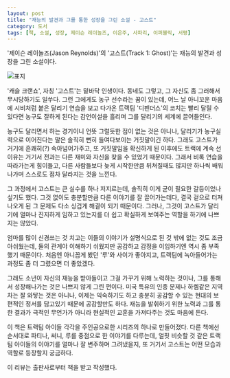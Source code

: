```yaml
---
layout: post
title: "재능의 발견과 그를 통한 성장을 그린 소설 - 고스트"
category: 도서
tags: [책, 소설, 성장, 제이슨 레이놀즈, 이은주, 사파리, 이퍼블릭, 서평]
---
```


'제이슨 레이놀즈(Jason Reynolds)'의
'고스트(Track 1: Ghost)'는
재능의 발견과 성장을 그린 소설이다.

![표지](/images/track-1-ghost-book-h480)

'캐슬 크랜쇼', 자칭 '고스트'는 밑바닥 인생이다.
동네도 그렇고, 그 자신도 좀 그러해서 무시당하기도 일쑤다.
그런 그에게도 농구 선수라는 꿈이 있는데,
어느 날 아니꼬운 마음에 시비처럼 붙은 달리기 연습을 보고 다가온 트랙팀 '디펜더스'의 코치는
빨리 달릴 수 있다면 농구도 잘하게 된다는 감언이설을 흘리며
그를 달리기의 세계에 끌어들인다.

농구도 달리면서 하는 경기이니 언뜻 그럴듯한 점이 없는 것은 아니나,
달리기가 농구실력으로 이어진다는 말은 솔직히 뻔히 들여다보이는 거짓말이긴 하다.
그래도 고스트가 거기에 흔쾌히(?) 속아넘어가주고,
또 거짓말임을 확신하게 된 이후에도 트랙에 계속 선 이유는
거기서 전과는 다른 재미와 자신을 찾을 수 있었기 때문이다.
그래서 비록 연습을 따라가는게 힘이들고,
다른 사람들보다 늦게 시작한만큼 뒤쳐질때도 많지만
하나씩 배워나가며 스스로도 점차 달라지는 것을 느낀다.

그 과정에서 고스트는 큰 실수를 하나 저지르는데,
솔직히 이게 굳이 필요한 갈등이었나 싶기도 했다.
그것 없이도 충분할만큼 다른 이야기를 잘 끌어가는데다,
결국 겉으로 터져나오게 된 그 문제도 다소 싱겁게 해결이 되기 때문이다.
그러나, 그것이 고스트가 달리기에 얼마나 진지하게 임하고 있는지를 더 쉽고 확실하게 보여주는 역할을 하기에 나쁘지는 않았다.

엄마를 많이 신경쓰는 것 치고는 이들의 이야기가 설명식으로 된 것 밖에 없는 것도 조금 아쉬웠는데,
둘의 관계야 이해하기 쉬웠지만 공감하고 감정을 이입하기엔 역시 좀 부족했기 때문이다.
처음엔 아니꼽게 봤던 '루'와 사이가 좋아지고, 트랙팀에 녹아들어가는 과정도 좀 더 그렸으면 더 좋았겠다.

그래도 소년이 자신의 재능을 받아들이고 그걸 가꾸기 위해 노력하는 것이나,
그를 통해서 성장해나가는 것은 나쁘지 않게 그린 편이다.
미국 특유의 인종 문제나 하렘같은 지역차는 잘 와닿는 것은 아니나,
이제는 익숙하기도 하고 충분히 공감할 수 있는 현대의 보편적인 정서를 담고있기 때문에 공감할만도 하다.
재능을 발휘하기 위한 노력과 그를 통한 결과가 극적인 무언가가 아니라 현실적인 교훈을 가져다주는 것도 마음에 든다.

이 책은 트랙팀 아이들 각각을 주인공으로한 시리즈의 하나로 만들어졌다.
다른 책에선 순서대로 파티나, 써니, 루를 중점으로 한 이야기를 다루는데,
얼핏 비슷할 것 같은 트랙팀 아이들의 이야기를 얼마나 잘 변주하며 그려냈을지,
또 거기서 고스트는 어떤 모습과 역할로 등장할지 궁금하다.



<div class="im im-info">
이 리뷰는 출판사로부터 책을 받고 작성했다.
</div>
